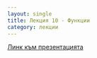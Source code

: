 ```yaml
---
layout: single
title: Лекция 10 - Функции
category: лекции
---
```


[Линк към презентацията](https://drive.google.com/open?id=1Xkxbroqfy31NNBGVsfBCumn24_6MHQZiGU70KT3KFjc)
